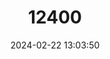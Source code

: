 ---
title: "12400"
category: "Lucifuga subterranea"
draft: false
date: 2024-02-22 13:03:50
languages:
  English: ["Cuban Cusk-Eel"]
  Spanish; Castilian: ["Pez Ciego"]
---